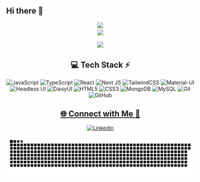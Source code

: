 ## Hi there 👋

<!-- Stats -->
<div align="center">
  <div style="display: "flex", >
  <!-- GitHub Stats -->
  <img src="https://github-readme-stats.vercel.app/api?username=HorthmanOdame&theme=aura&hide_border=true&include_all_commits=true&count_private=true" width="55%" /> </br>
  
  <!-- Streak Stats -->
  <img src="https://github-readme-streak-stats.herokuapp.com/?user=HorthmanOdame&theme=aura&hide_border=true" width="50%" />
  </div>
  
  <!-- Top Languages -->
  <img src="https://github-readme-stats.vercel.app/api/top-langs/?username=HorthmanOdame&theme=aura&hide_border=true&include_all_commits=true&count_private=true&layout=compact" width="36%" /> </br>
</div>



<!-- Tech Stack -->
<div align="center">
  
## 💻 Tech Stack ⚡

![JavaScript](https://img.shields.io/badge/javascript-%23323330.svg?style=for-the-badge&logo=javascript&logoColor=%23F7DF1E)
![TypeScript](https://img.shields.io/badge/typescript-%23007ACC.svg?style=for-the-badge&logo=typescript&logoColor=white)
![React](https://img.shields.io/badge/react-%2320232a.svg?style=for-the-badge&logo=react&logoColor=%2361DAFB)
![Next JS](https://img.shields.io/badge/Next.js-%23000000.svg?style=for-the-badge&logo=next.js&logoColor=white)
![TailwindCSS](https://img.shields.io/badge/tailwindcss-%2338B2AC.svg?style=for-the-badge&logo=tailwind-css&logoColor=white)
![Material-UI](https://img.shields.io/badge/Material--UI-%230081CB.svg?style=for-the-badge&logo=mui&logoColor=white)
![Headless UI](https://img.shields.io/badge/headless--ui-%236171E8.svg?style=for-the-badge&logo=tailwind-css&logoColor=white)
![DaisyUI](https://img.shields.io/badge/daisyUI-%2361AEBF.svg?style=for-the-badge&logo=tailwind-css&logoColor=white)
![HTML5](https://img.shields.io/badge/html5-%23E34F26.svg?style=for-the-badge&logo=html5&logoColor=white)
![CSS3](https://img.shields.io/badge/css3-%231572B6.svg?style=for-the-badge&logo=css3&logoColor=white)
![MongoDB](https://img.shields.io/badge/MongoDB-%234ea94b.svg?style=for-the-badge&logo=mongodb&logoColor=white)
![MySQL](https://img.shields.io/badge/mysql-4479A1.svg?style=for-the-badge&logo=mysql&logoColor=white)
![Git](https://img.shields.io/badge/git-%23F05033.svg?style=for-the-badge&logo=git&logoColor=white)
![GitHub](https://img.shields.io/badge/github-%23121011.svg?style=for-the-badge&logo=github&logoColor=white)



</div>


<!-- Socials -->
<div align="center">
  
## <a href = "https://hodame.vercel.app">🌐 Connect with Me 🍬</a>
<!--  
[![Behance](https://img.shields.io/badge/Discord-%237289DA.svg?logo=discord&logoColor=white)](https://discord.gg/6ME9TDt) 
[![Facebook](https://img.shields.io/badge/Facebook-%231877F2.svg?logo=Facebook&logoColor=white)](https://facebook.com/technologyhell) 
[![Instagram](https://img.shields.io/badge/Instagram-%23E4405F.svg?logo=Instagram&logoColor=white)](https://instagram.com/technologyhell)
[![Twitch](https://img.shields.io/badge/Twitch-%239146FF.svg?logo=Twitch&logoColor=white)](https://twitch.tv/technologyhell) 
[![X](https://img.shields.io/badge/X-black.svg?logo=X&logoColor=white)](https://x.com/technologyhell) 
[![YouTube](https://img.shields.io/badge/YouTube-%23FF0000.svg?logo=YouTube&logoColor=white)](https://youtube.com/@technologyhell) 
-->
[![LinkedIn](https://img.shields.io/badge/LinkedIn-%230077B5.svg?logo=linkedin&logoColor=white)](https://www.linkedin.com/in/horthman-odame-199143199/)
</div>



<!-- Snake -->
<div align="center">
    
 ![snake gif](https://github.com/HorthmanOdame/HorthmanOdame/blob/output/github-snake-dark.svg)
</div>



<!-- Counter
<div align="center">
  
  [![](https://visitcount.itsvg.in/api?id=technologyhell&icon=10&color=6)](https://visitcount.itsvg.in)
</div>
 -->


